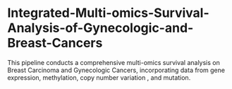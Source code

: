 # Integrated-Multi-omics-Survival-Analysis-of-Gynecologic-and-Breast-Cancers
This pipeline conducts a comprehensive multi-omics survival analysis on Breast Carcinoma and Gynecologic Cancers, incorporating data from gene expression, methylation, copy number variation , and mutation.
